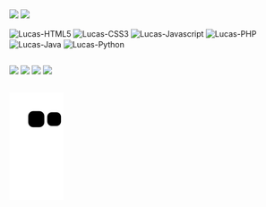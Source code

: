 <div>
  <a>
  <img align="center" height="180em" src="https://github-readme-stats.vercel.app/api?username=LucasAlv3s&show_icons=true&theme=dark&include_all_commits=true&count_private=true" />
  <img align="center" height="120em" src="https://github-readme-stats.vercel.app/api/top-langs/?username=LucasAlv3s&layout=compact&langs_count=16&theme=dark" />
</div>
  
<div style="display: inline_block"><br>
  <img align="center" alt="Lucas-HTML5" height="30" width="40" src="https://cdn.jsdelivr.net/gh/devicons/devicon/icons/html5/html5-original.svg">
  <img align="center" alt="Lucas-CSS3" height="30" width="40" src="https://cdn.jsdelivr.net/gh/devicons/devicon/icons/css3/css3-original.svg">
  <img align="center" alt="Lucas-Javascript" height="30" width="40" src="https://cdn.jsdelivr.net/gh/devicons/devicon/icons/javascript/javascript-original.svg">
  <img align="center" alt="Lucas-PHP" height="30" width="40" src="https://cdn.jsdelivr.net/gh/devicons/devicon/icons/php/php-original.svg">
  <img align="center" alt="Lucas-Java" height="30" width="40" src="https://cdn.jsdelivr.net/gh/devicons/devicon/icons/java/java-original.svg">
  <img align="center" alt="Lucas-Python" height="30" width="40" src="https://cdn.jsdelivr.net/gh/devicons/devicon/icons/python/python-original.svg">
  <!--<img align="right" alt="" height="120" width="150" src="" />-->
</div>
  
##

 <div>
   <a href="https://github.com/LucasAlv3s" target="_blank"><img src="https://img.icons8.com/fluency/48/ffffff/github.png" target="_blank"></a>
   <a href="https://www.linkedin.com/in/lucas-alves20/" target="_blank"><img src="https://img.icons8.com/color/48/ffffff/linkedin.png" target="_blank"></a>
   <a href="https://www.kaggle.com/lucasgsalves" target="_blank"><img src="https://img.icons8.com/windows/32/4a90e2/kaggle.png" target="_black"></a>
   <a href="https://lucasalv3s.itch.io" target="_blank"><img src="https://img.icons8.com/windows/32/fa314a/itch-io.png" target="_blank"></a>
 </div>

##
  
![Snake animation](https://github.com/LucasAlv3s/LucasAlv3s/blob/output/github-contribution-grid-snake.svg)
